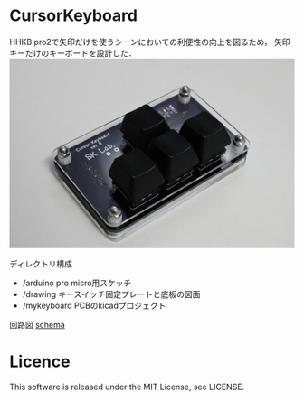 # CursorKeyboard
HHKB pro2で矢印だけを使うシーンにおいての利便性の向上を図るため，
矢印キーだけのキーボードを設計した．
![kb1](https://github.com/conys/CursorKeyboard/blob/image/images/kb1.JPG)

ディレクトリ構成
- /arduino  pro micro用スケッチ
- /drawing  キースイッチ固定プレートと底板の図面
- /mykeyboard  PCBのkicadプロジェクト

回路図
[schema](https://github.com/conys/CursorKeyboard/blob/image/images/schematic.pdf)

# Licence
This software is released under the MIT License, see LICENSE.
